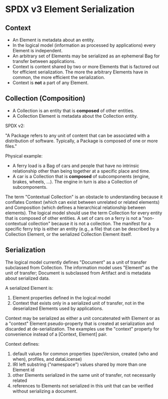 # SPDX v3 Element Serialization

## Context
* An Element is metadata about an entity.
* In the logical model (information as processed by applications) every Element is independent.
* An arbitrary set of Elements may be serialized as an ephemeral Bag for transfer between applications.
* Context is content shared by two or more Elements that is factored out for efficient serialization. The more the arbitrary Elements have in common, the more efficient the serialization.
* Context is **not** a part of any Element.

## Collection (Composition)
* A Collection is an entity that is **composed** of other entities.
* A Collection Element is metadata about the Collection entity.

SPDX v2:

"A Package refers to any unit of content that can be associated with a distribution of software.
Typically, a Package is composed of one or more files."

Physical example:
* A ferry load is a Bag of cars and people that have no intrinsic relationship other than being together at a specific place and time.
* A car is a Collection that is **composed** of subcomponents (engine, brakes, wheels, ...). The engine in turn is also a Collection of subcomponents.

The term "Contextual Collection" is an obstacle to understanding because it conflates
Context (which can exist between unrelated or related elements) and
Composition (which defines a hierarchical relationship between elements).
The logical model should use the term Collection for every entity that is composed of other entities.
A set of cars on a ferry is not a "non-contextual collection" because it is not a collection.
The manifest for a specific ferry trip is either an entity (e.g., a file) that can be described by a Collection Element, or the serialized Collection Element itself.

## Serialization

The logical model currently defines "Document" as a unit of transfer subclassed from Collection.
The information model uses "Element" as the unit of transfer; Document is subclassed from Artifact
and is metadata about serialized data.

A serialized Element is:
1. Element properties defined in the logical model
2. Context that exists only in a serialized unit of transfer, not in the deserialized Elements used by applications.

Context may be serialized as either a unit concatenated with Element or as a "context" Element
pseudo-property that is created at serialization and discarded at de-serialization.
The examples use the "context" property for convenience instead of a [Context, Element] pair.

Context defines:
1. default values for common properties (specVersion, created (who and when), profiles, and dataLicense)
2. IRI left substring ("namespace") values shared by more than one Element id
3. other Elements serialized in the same unit of transfer, not necessarily related
4. references to Elements not serialized in this unit that can be verified without serializing a document.
